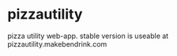 pizzautility
============

pizza utility web-app.  stable version is useable at pizzautility.makebendrink.com
